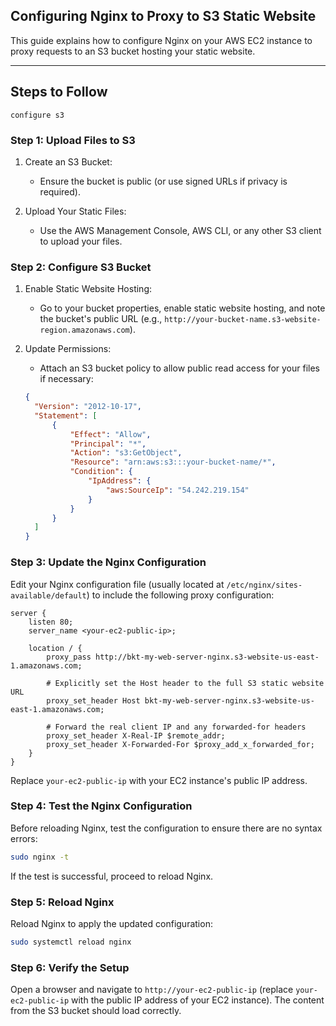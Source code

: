 ## Configuring Nginx to Proxy to S3 Static Website

This guide explains how to configure Nginx on your AWS EC2 instance to proxy requests to an S3 bucket hosting your static website.

---

## **Steps to Follow**

`configure s3`
### **Step 1: Upload Files to S3**
1. Create an S3 Bucket:
    - Ensure the bucket is public (or use signed URLs if privacy is required).

2. Upload Your Static Files:
     - Use the AWS Management Console, AWS CLI, or any other S3 client to upload your files.


### **Step 2: Configure S3 Bucket**

1. Enable Static Website Hosting:
     - Go to your bucket properties, enable static website hosting, and note the bucket's public URL (e.g., `http://your-bucket-name.s3-website-region.amazonaws.com`).

2. Update Permissions:
     - Attach an S3 bucket policy to allow public read access for your files if necessary:

     ```json
     {
       "Version": "2012-10-17",
       "Statement": [
           {
               "Effect": "Allow",
               "Principal": "*",
               "Action": "s3:GetObject",
               "Resource": "arn:aws:s3:::your-bucket-name/*",
               "Condition": {
                   "IpAddress": {
                       "aws:SourceIp": "54.242.219.154"
                   }
               }
           }
       ]
    }

    ```




### **Step 3: Update the Nginx Configuration**
Edit your Nginx configuration file (usually located at `/etc/nginx/sites-available/default`) to include the following proxy configuration:

```nginx
server {
    listen 80;
    server_name <your-ec2-public-ip>;

    location / {
        proxy_pass http://bkt-my-web-server-nginx.s3-website-us-east-1.amazonaws.com;

        # Explicitly set the Host header to the full S3 static website URL
        proxy_set_header Host bkt-my-web-server-nginx.s3-website-us-east-1.amazonaws.com;

        # Forward the real client IP and any forwarded-for headers
        proxy_set_header X-Real-IP $remote_addr;
        proxy_set_header X-Forwarded-For $proxy_add_x_forwarded_for;
    }
}
```
Replace `your-ec2-public-ip` with your EC2 instance's public IP address.


### **Step 4: Test the Nginx Configuration**
Before reloading Nginx, test the configuration to ensure there are no syntax errors:
```bash
sudo nginx -t
```
If the test is successful, proceed to reload Nginx.


### **Step 5: Reload Nginx**
Reload Nginx to apply the updated configuration:

```bash
sudo systemctl reload nginx
```

### **Step 6: Verify the Setup**
Open a browser and navigate to `http://your-ec2-public-ip` (replace `your-ec2-public-ip` with the public IP address of your EC2 instance). The content from the S3 bucket should load correctly.

